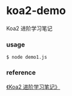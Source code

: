 # koa2-demo

Koa2 进阶学习笔记

### usage

```shell
$ node demo1.js
```

### reference

[《Koa2 进阶学习笔记》](https://chenshenhai.com/koa2-note)
